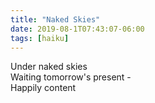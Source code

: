 ```yaml
---
title: "Naked Skies"
date: 2019-08-1T07:43:07-06:00
tags: [haiku]
---
```


Under naked skies  
Waiting tomorrow's present -  
Happily content
